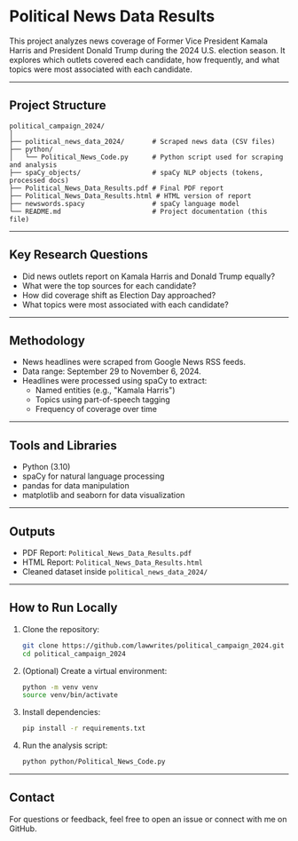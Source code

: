 # Political News Data Results

This project analyzes news coverage of Former Vice President Kamala Harris and President Donald Trump during the 2024 U.S. election season. It explores which outlets covered each candidate, how frequently, and what topics were most associated with each candidate.

---

## Project Structure

```
political_campaign_2024/
│
├── political_news_data_2024/       # Scraped news data (CSV files)
├── python/
│   └── Political_News_Code.py      # Python script used for scraping and analysis
├── spaCy_objects/                  # spaCy NLP objects (tokens, processed docs)
├── Political_News_Data_Results.pdf # Final PDF report
├── Political_News_Data_Results.html # HTML version of report
├── newswords.spacy                 # spaCy language model
└── README.md                       # Project documentation (this file)
```

---

## Key Research Questions

- Did news outlets report on Kamala Harris and Donald Trump equally?
- What were the top sources for each candidate?
- How did coverage shift as Election Day approached?
- What topics were most associated with each candidate?

---

## Methodology

- News headlines were scraped from Google News RSS feeds.
- Data range: September 29 to November 6, 2024.
- Headlines were processed using spaCy to extract:
  - Named entities (e.g., "Kamala Harris")
  - Topics using part-of-speech tagging
  - Frequency of coverage over time

---

## Tools and Libraries

- Python (3.10)
- spaCy for natural language processing
- pandas for data manipulation
- matplotlib and seaborn for data visualization

---

## Outputs

- PDF Report: `Political_News_Data_Results.pdf`
- HTML Report: `Political_News_Data_Results.html`
- Cleaned dataset inside `political_news_data_2024/`

---

## How to Run Locally

1. Clone the repository:
   ```bash
   git clone https://github.com/lawwrites/political_campaign_2024.git
   cd political_campaign_2024
   ```

2. (Optional) Create a virtual environment:
   ```bash
   python -m venv venv
   source venv/bin/activate
   ```

3. Install dependencies:
   ```bash
   pip install -r requirements.txt
   ```

4. Run the analysis script:
   ```bash
   python python/Political_News_Code.py
   ```

---

## Contact

For questions or feedback, feel free to open an issue or connect with me on GitHub.

```
